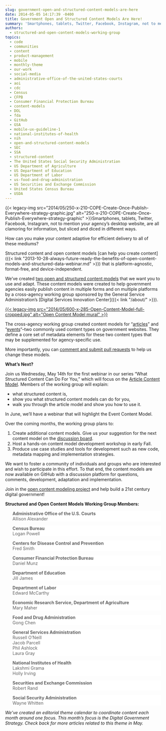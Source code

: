 ```yaml
---
slug: government-open-and-structured-content-models-are-here
date: 2014-05-05 14:17:39 -0400
title: Government Open and Structured Content Models Are Here!
summary: 'Smartphones, tablets, Twitter, Facebook, Instagram, not to mention your agency&#8217;s desktop website, are all clamoring for information, but sliced and diced in different ways. How can you make your content adaptive for efficient delivery to all of these mediums? Structured content and open content models can help you create content that'
authors:
  - structured-and-open-content-models-working-group
topics:
  - code
  - communities
  - content
  - product-management
  - mobile
  - monthly-theme
  - our-work
  - social-media
  - administrative-office-of-the-united-states-courts
  - aoi
  - cdc
  - Census
  - CFPB
  - Consumer Financial Protection Bureau
  - content-models
  - DOL
  - fda
  - GitHub
  - GSA
  - mobile-ux-guideline-1
  - national-institutes-of-health
  - nih
  - open-and-structured-content-models
  - SEC
  - SSA
  - structured-content
  - The United States Social Security Administration
  - US Department of Agriculture
  - US Department of Education
  - US Department of Labor
  - us-food-and-drug-administration
  - US Securities and Exchange Commission
  - United States Census Bureau
  - USDA
---
```


{{< legacy-img src="2014/05/250-x-210-COPE-Create-Once-Publish-Everywhere-strategy-graphic.jpg" alt="250-x-210-COPE-Create-Once-Publish-Everywhere-strategy-graphic" >}}Smartphones, tablets, Twitter, Facebook, Instagram, not to mention your agency&#8217;s desktop website, are all clamoring for information, but sliced and diced in different ways.

How can you make your content adaptive for efficient delivery to all of these mediums?

Structured content and open content models [can help you create content]({{< link "2013-10-28-always-future-ready-the-benefits-of-open-content-models-and-structured-data-webinar.md" >}}) that is platform-agnostic, format-free, and device-independent.

We&#8217;ve created [two open and structured content models](http://gsa.github.io/Open-And-Structured-Content-Models/index.html) that we want you to use and adapt. These content models were created to help government agencies easily publish content in multiple forms and on multiple platforms by a cross-agency working group sponsored by the General Service Administration’s [Digital Services Innovation Center]({{< link "/about/" >}}).

[{{< legacy-img src="2014/05/600-x-285-Open-Content-Model-full-cropped.jpg" alt="Open Content Model mural" >}}](https://s3.amazonaws.com/digitalgov/_legacy-img/2014/05/2958-x-1407-Open-Content-Model-full-cropped.jpg)

The cross-agency working group created content models for &#8220;[articles](http://gsa.github.io/Open-And-Structured-Content-Models/models/article-model.html)&#8221; and &#8220;[events](http://gsa.github.io/Open-And-Structured-Content-Models/models/event-model.html)&#8220;–two commonly used content types on government websites. They define a core set of metadata elements for these two content types that may be supplemented for agency-specific use.

More importantly, you can [comment and submit pull requests](http://gsa.github.io/Open-And-Structured-Content-Models/contribute.html) to help us change these models.

**What&#8217;s Next?**

Join us Wednesday, May 14th for the first webinar in our series &#8220;What Structured Content Can Do For You,&#8221; which will focus on the [Article Content Model](http://gsa.github.io/Open-And-Structured-Content-Models/models/article-model.html). Members of the working group will explain:

  * what structured content is,
  * show you what structured content models can do for you,
  * walk you through the article model and show you how to use it.

In June, we’ll have a webinar that will highlight the Event Content Model.

Over the coming months, the working group plans to:

  1. Create additional content models. Give us your suggestion for the next content model on the [discussion board](https://github.com/GSA/Open-And-Structured-Content-Models/issues).
  2. Host a hands-on content model development workshop in early Fall.
  3. Produce use case studies and tools for development such as new code, metadata mapping and implementation strategies.

We want to foster a community of individuals and groups who are interested and wish to participate in this effort. To that end, the content models are now available on GitHub with a discussion platform for questions, comments, development, adaptation and implementation.

Join in the [open content modeling project](https://github.com/GSA/Open-And-Structured-Content-Models/issues) and help build a 21st century digital government!

**Structured and Open Content Models Working Group Members:**

<blockquote style="padding: 0 0 0px;background: #fff;border: 0;margin-bottom: 0px;text-align: left">
  <div class="one-half first">
    <strong>Administrative Office of the U.S. Courts</strong>
  </div>

  <div class="one-half">
    Allison Alexander
  </div>
</blockquote>

<blockquote style="padding: 0 0 0px;background: #fff;border: 0;margin-bottom: 0px;text-align: left">
  <div class="one-half first">
    <strong>Census Bureau</strong>
  </div>

  <div class="one-half">
    Logan Powell
  </div>
</blockquote>

<blockquote style="padding: 0 0 0px;background: #fff;border: 0;margin-bottom: 0px;text-align: left">
  <div class="one-half first">
    <strong>Centers for Disease Control and Prevention</strong>
  </div>

  <div class="one-half">
    Fred Smith
  </div>
</blockquote>

<blockquote style="padding: 0 0 0px;background: #fff;border: 0;margin-bottom: 0px;text-align: left">
  <div class="one-half first">
    <strong>Consumer Financial Protection Bureau</strong>
  </div>

  <div class="one-half">
    Daniel Munz
  </div>
</blockquote>

<blockquote style="padding: 0 0 0px;background: #fff;border: 0;margin-bottom: 0px;text-align: left">
  <div class="one-half first">
    <strong>Department of Education</strong>
  </div>

  <div class="one-half">
    Jill James
  </div>
</blockquote>

<blockquote style="padding: 0 0 0px;background: #fff;border: 0;margin-bottom: 0px;text-align: left">
  <div class="one-half first">
    <strong>Department of Labor</strong>
  </div>

  <div class="one-half">
    Edward McCarthy
  </div>
</blockquote>

<blockquote style="padding: 0 0 0px;background: #fff;border: 0;margin-bottom: 0px;text-align: left">
  <div class="one-half first">
    <strong>Economic Research Service, Department of Agriculture</strong>
  </div>

  <div class="one-half">
    Mary Maher
  </div>
</blockquote>

<blockquote style="padding: 0 0 0px;background: #fff;border: 0;margin-bottom: 0px;text-align: left">
  <div class="one-half first">
    <strong>Food and Drug Administration</strong>
  </div>

  <div class="one-half">
    Gong Chen
  </div>
</blockquote>

<blockquote style="padding: 0 0 0px;background: #fff;border: 0;margin-bottom: 0px;text-align: left">
  <div class="one-half first">
    <strong>General Services Administration</strong>
  </div>

  <div class="one-half">
    Russell O&#8217;Neill<br /> Jacob Parcell<br /> Phil Ashlock<br /> Laura Gray
  </div>
</blockquote>

<blockquote style="padding: 0 0 0px;background: #fff;border: 0;margin-bottom: 0px;text-align: left">
  <div class="one-half first">
    <strong>National Institutes of Health</strong>
  </div>

  <div class="one-half">
    Lakshmi Grama<br /> Holly Irving
  </div>
</blockquote>

<blockquote style="padding: 0 0 0px;background: #fff;border: 0;margin-bottom: 0px;text-align: left">
  <div class="one-half first">
    <strong>Securities and Exchange Commission</strong>
  </div>

  <div class="one-half">
    Robert Rand
  </div>
</blockquote>

<blockquote style="padding: 0 0 0px;background: #fff;border: 0;margin-bottom: 0px;text-align: left">
  <div class="one-half first">
    <strong>Social Security Administration</strong>
  </div>

  <div class="one-half">
    Wayne Whitten
  </div>
</blockquote>

_We&#8217;ve created an editorial theme calendar to coordinate content each month around one focus. This month&#8217;s focus is the Digital Government Strategy. Check back for more articles related to this theme in May._
